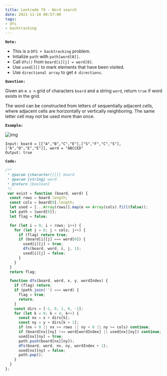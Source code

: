 ```yaml
---
title: Leetcode 79 - Word search
date: 2021-11-10 00:57:00
tags:
- dfs
- backtracking
---
```

**`Note:`**
- This is a `DFS + backtracking` problem.
- Intialize `path` with `path[word[0]]`.
- Call `dfs()` from `board[i][j] = word[0]`.
- Use `used[][]` to mark elements that have been visited.
- Use `directional array` to get `4 directions`.

**`Question:`**

Given an `m x n` grid of characters `board` and a string `word`, return `true` if word exists in the grid.

The word can be constructed from letters of sequentially adjacent cells, where adjacent cells are horizontally or vertically neighboring. The same letter cell may not be used more than once.

**`Example:`**

![img](https://assets.leetcode.com/uploads/2020/11/04/word2.jpg)
```
Input: board = [["A","B","C","E"],["S","F","C","S"],["A","D","E","E"]], word = "ABCCED"
Output: true
```

**`Code:`**
```javascript
/**
 * @param {character[][]} board
 * @param {string} word
 * @return {boolean}
 */
 var exist = function (board, word) {
  const rows = board.length;
  const cols = board[0].length;
  let used = [...Array(rows)].map(e => Array(cols).fill(false));
  let path = [word[0]];
  let flag = false;

  for (let i = 0; i < rows; i++) {
    for (let j = 0; j < cols; j++) {
      if (flag) return true;
      if (board[i][j] === word[0]) {
        used[i][j] = true;
        dfs(board, word, i, j, 1);
        used[i][j] = false;
      }
    }
  }
  return flag;

  function dfs(board, word, x, y, wordIndex) {
    if (flag) return;
    if (path.join('') === word) {
      flag = true;
      return;
    }
    const dirs = [-1, 0, 1, 0, -1];
    for (let k = 0; k < 4; k++) {
      const nx = x + dirs[k];
      const ny = y + dirs[k + 1];
      if (nx < 0 || nx >= rows || ny < 0 || ny >= cols) continue;
      if (board[nx][ny] !== word[wordIndex] || used[nx][ny]) continue;
      used[nx][ny] = true;
      path.push(board[nx][ny]);
      dfs(board, word, nx, ny, wordIndex + 1);
      used[nx][ny] = false;
      path.pop();
    }
  }
};
```